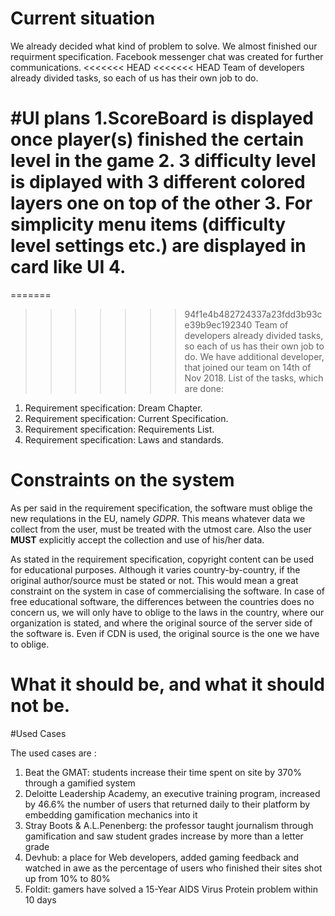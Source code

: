 # Current situation

We already decided what kind of problem to solve. We almost finished our requirment specification. Facebook messenger chat was created for further communications.
<<<<<<< HEAD
<<<<<<< HEAD
Team of developers already divided tasks, so each of us has their own job to do. 

#UI plans
1.ScoreBoard is displayed once player(s) finished the certain level in the game
2. 3 difficulty level is diplayed with 3 different colored layers one on top of the other 
3. For simplicity menu items (difficulty level settings etc.) are displayed in card like UI
4. 
=======
=======
>>>>>>> 94f1e4b482724337a23fdd3b93ce39b9ec192340
Team of developers already divided tasks, so each of us has their own job to do.
We have additional developer, that joined our team on 14th of Nov 2018.
List of the tasks, which are done:

1. Requirement specification: Dream Chapter.
2. Requirement specification: Current Specification.
3. Requirement specification: Requirements List.
4. Requirement specification: Laws and standards.


# Constraints on the system
As per said in the requirement specification, the software must oblige the new requlations in the EU, namely *GDPR*. This means whatever data we collect from the user, must be treated with the utmost care. Also the user **MUST** explicitly accept the collection and use of his/her data.

As stated in the requirement specification, copyright content can be used for educational purposes. Although it varies country-by-country, if the original author/source must be stated or not. This would mean a great constraint on the system in case of commercialising the software. In case of free educational software, the differences between the countries does no concern us, we will only have to oblige to the laws in the country, where our organization is stated, and where the original source of the server side of the software is. Even if CDN is used, the original source is the one we have to oblige.


# What it should be, and what it should not be.

#Used Cases

The used cases are :
1. Beat the GMAT: students increase their time spent on site by 370% through a gamified system
2. Deloitte Leadership Academy, an executive training program, increased by 46.6% the number of users that returned daily to their    platform by embedding gamification mechanics into it
4.  Stray Boots & A.L.Penenberg: the professor taught journalism through gamification and saw student grades increase by more than a letter grade
5. Devhub: a place for Web developers, added gaming feedback and watched in awe as the percentage of users who finished their sites shot up from 10% to 80%
6. Foldit: gamers have solved a 15-Year AIDS Virus Protein problem within 10 days

